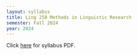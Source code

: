 ```yaml
---
layout: syllabus
title: Ling 258 Methods in Linguistic Research
semester: Fall 2024
year: 2024
---
```


Click [here](assets/pdfsyllabi/fa2024-ling258.pdf) for syllabus PDF.